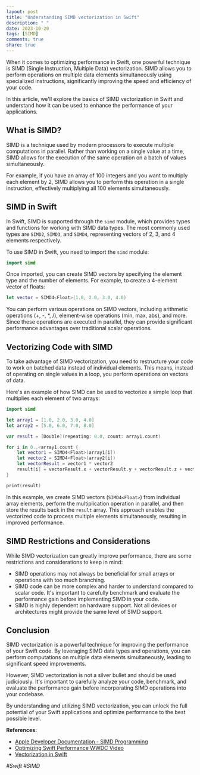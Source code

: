 ```yaml
---
layout: post
title: "Understanding SIMD vectorization in Swift"
description: " "
date: 2023-10-20
tags: [SIMD]
comments: true
share: true
---
```


When it comes to optimizing performance in Swift, one powerful technique is SIMD (Single Instruction, Multiple Data) vectorization. SIMD allows you to perform operations on multiple data elements simultaneously using specialized instructions, significantly improving the speed and efficiency of your code.

In this article, we'll explore the basics of SIMD vectorization in Swift and understand how it can be used to enhance the performance of your applications.

## What is SIMD?

SIMD is a technique used by modern processors to execute multiple computations in parallel. Rather than working on a single value at a time, SIMD allows for the execution of the same operation on a batch of values simultaneously.

For example, if you have an array of 100 integers and you want to multiply each element by 2, SIMD allows you to perform this operation in a single instruction, effectively multiplying all 100 elements simultaneously.

## SIMD in Swift

In Swift, SIMD is supported through the `simd` module, which provides types and functions for working with SIMD data types. The most commonly used types are `SIMD2`, `SIMD3`, and `SIMD4`, representing vectors of 2, 3, and 4 elements respectively.

To use SIMD in Swift, you need to import the `simd` module:

```swift
import simd
```

Once imported, you can create SIMD vectors by specifying the element type and the number of elements. For example, to create a 4-element vector of floats:

```swift
let vector = SIMD4<Float>(1.0, 2.0, 3.0, 4.0)
```

You can perform various operations on SIMD vectors, including arithmetic operations (+, -, *, /), element-wise operations (min, max, abs), and more. Since these operations are executed in parallel, they can provide significant performance advantages over traditional scalar operations.

## Vectorizing Code with SIMD

To take advantage of SIMD vectorization, you need to restructure your code to work on batched data instead of individual elements. This means, instead of operating on single values in a loop, you perform operations on vectors of data.

Here's an example of how SIMD can be used to vectorize a simple loop that multiplies each element of two arrays:

```swift
import simd

let array1 = [1.0, 2.0, 3.0, 4.0]
let array2 = [5.0, 6.0, 7.0, 8.0]

var result = [Double](repeating: 0.0, count: array1.count)

for i in 0..<array1.count {
    let vector1 = SIMD4<Float>(array1[i])
    let vector2 = SIMD4<Float>(array2[i])
    let vectorResult = vector1 * vector2
    result[i] = vectorResult.x + vectorResult.y + vectorResult.z + vectorResult.w
}

print(result)
```

In this example, we create SIMD vectors (`SIMD4<Float>`) from individual array elements, perform the multiplication operation in parallel, and then store the results back in the `result` array. This approach enables the vectorized code to process multiple elements simultaneously, resulting in improved performance.

## SIMD Restrictions and Considerations

While SIMD vectorization can greatly improve performance, there are some restrictions and considerations to keep in mind:

- SIMD operations may not always be beneficial for small arrays or operations with too much branching.
- SIMD code can be more complex and harder to understand compared to scalar code. It's important to carefully benchmark and evaluate the performance gain before implementing SIMD in your code.
- SIMD is highly dependent on hardware support. Not all devices or architectures might provide the same level of SIMD support.

## Conclusion

SIMD vectorization is a powerful technique for improving the performance of your Swift code. By leveraging SIMD data types and operations, you can perform computations on multiple data elements simultaneously, leading to significant speed improvements.

However, SIMD vectorization is not a silver bullet and should be used judiciously. It's important to carefully analyze your code, benchmark, and evaluate the performance gain before incorporating SIMD operations into your codebase.

By understanding and utilizing SIMD vectorization, you can unlock the full potential of your Swift applications and optimize performance to the best possible level.

**References:**
- [Apple Developer Documentation - SIMD Programming](https://developer.apple.com/documentation/simd) 
- [Optimizing Swift Performance WWDC Video](https://developer.apple.com/videos/play/wwdc2016/416/)
- [Vectorization in Swift](https://medium.com/@nemecek_f/vectorization-in-swift-9ddeaf88f5ab)

*#Swift #SIMD*